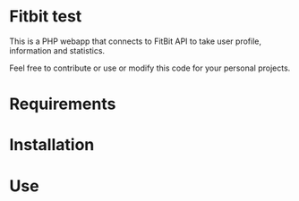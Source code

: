 Fitbit test
==============
This is a PHP webapp that connects to FitBit API to take user profile, information and statistics.

Feel free to contribute or use or modify this code for your personal projects.

Requirements
==============


Installation
==============


Use
==============


